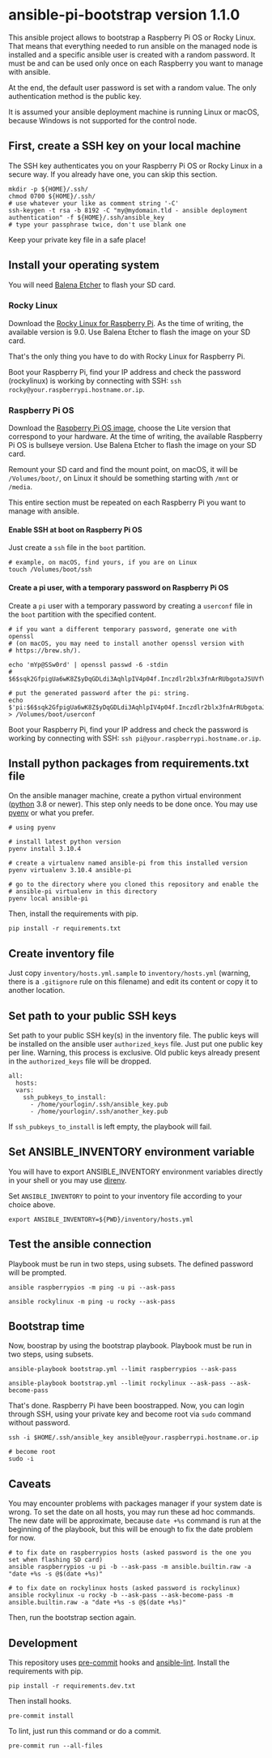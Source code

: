 # ansible-pi-bootstrap version 1.1.0

This ansible project allows to bootstrap a Raspberry Pi OS or Rocky Linux. That
means that everything needed to run ansible on the managed node is installed
and a specific ansible user is created with a random password. It must be and
can be used only once on each Raspberry you want to manage with ansible.

At the end, the default user password is set with a random value. The only
authentication method is the public key.

It is assumed your ansible deployment machine is running Linux or macOS,
because Windows is not supported for the control node.

## First, create a SSH key on your local machine

The SSH key authenticates you on your Raspberry Pi OS or Rocky Linux in a
secure way. If you already have one, you can skip this section.

    mkdir -p ${HOME}/.ssh/
    chmod 0700 ${HOME}/.ssh/
    # use whatever your like as comment string '-C'
    ssh-keygen -t rsa -b 8192 -C "my@mydomain.tld - ansible deployment authentication" -f ${HOME}/.ssh/ansible_key
    # type your passphrase twice, don't use blank one

Keep your private key file in a safe place!

## Install your operating system

You will need [Balena Etcher](https://www.balena.io/etcher/) to flash your SD card.

### Rocky Linux

Download the [Rocky Linux for Raspberry
Pi](https://rockylinux.org/alternative-images). As the time of writing, the
available version is 9.0. Use Balena Etcher to flash the image on your SD card.

That's the only thing you have to do with Rocky Linux for Raspberry Pi.

Boot your Raspberry Pi, find your IP address and check the password
(rockylinux) is working by connecting with SSH: `ssh
rocky@your.raspberrypi.hostname.or.ip`.

### Raspberry Pi OS

Download the [Raspberry Pi OS
image](https://www.raspberrypi.com/software/operating-systems/), choose the
Lite version that correspond to your hardware. At the time of writing, the
available Raspberry Pi OS is bullseye version. Use Balena Etcher to flash the
image on your SD card.

Remount your SD card and find the mount point, on macOS, it will be
`/Volumes/boot/`, on Linux it should be something starting with `/mnt` or
`/media`.

This entire section must be repeated on each Raspberry Pi you want to manage
with ansible.

#### Enable SSH at boot on Raspberry Pi OS

Just create a `ssh` file in the `boot` partition.

    # example, on macOS, find yours, if you are on Linux
    touch /Volumes/boot/ssh

#### Create a pi user, with a temporary password on Raspberry Pi OS

Create a `pi` user with a temporary password by creating a `userconf` file in
the `boot` partition with the specified content.

    # if you want a different temporary password, generate one with openssl
    # (on macOS, you may need to install another openssl version with
    # https://brew.sh/).

    echo 'mYp@SSw0rd' | openssl passwd -6 -stdin
    # $6$sqk2GfpigUa6wK8Z$yDqGDLdi3AqhlpIV4p04f.Inczdlr2blx3fnArRUbgotaJSUVfVkhuJv0988hII8j/mk1IqvChPEukFHZtd4j.

    # put the generated password after the pi: string.
    echo $'pi:$6$sqk2GfpigUa6wK8Z$yDqGDLdi3AqhlpIV4p04f.Inczdlr2blx3fnArRUbgotaJSUVfVkhuJv0988hII8j/mk1IqvChPEukFHZtd4j.' > /Volumes/boot/userconf

Boot your Raspberry Pi, find your IP address and check the password is working
by connecting with SSH: `ssh pi@your.raspberrypi.hostname.or.ip`.

## Install python packages from requirements.txt file

On the ansible manager machine, create a python virtual environment
([python](https://www.python.org/downloads/) 3.8 or newer). This step only
needs to be done once. You may use [pyenv](https://github.com/pyenv/pyenv) or
what you prefer.

    # using pyenv

    # install latest python version
    pyenv install 3.10.4

    # create a virtualenv named ansible-pi from this installed version
    pyenv virtualenv 3.10.4 ansible-pi

    # go to the directory where you cloned this repository and enable the
    # ansible-pi virtualenv in this directory
    pyenv local ansible-pi

Then, install the requirements with pip.

    pip install -r requirements.txt

## Create inventory file

Just copy `inventory/hosts.yml.sample` to `inventory/hosts.yml` (warning, there
is a `.gitignore` rule on this filename) and edit its content or copy it to
another location.

## Set path to your public SSH keys

Set path to your public SSH key(s) in the inventory file. The public keys will
be installed on the ansible user `authorized_keys` file. Just put one public
key per line. Warning, this process is exclusive. Old public keys already
present in the `authorized_keys` file will be dropped.

    all:
      hosts:
      vars:
        ssh_pubkeys_to_install:
          - /home/yourlogin/.ssh/ansible_key.pub
          - /home/yourlogin/.ssh/another_key.pub

If `ssh_pubkeys_to_install` is left empty, the playbook will fail.

## Set ANSIBLE\_INVENTORY environment variable

You will have to export ANSIBLE\_INVENTORY environment variables directly in
your shell or you may use [direnv](https://github.com/direnv/direnv).

Set `ANSIBLE_INVENTORY` to point to your inventory file according to your
choice above.

    export ANSIBLE_INVENTORY=${PWD}/inventory/hosts.yml

## Test the ansible connection

Playbook must be run in two steps, using subsets. The defined password will be
prompted.

    ansible raspberrypios -m ping -u pi --ask-pass

    ansible rockylinux -m ping -u rocky --ask-pass

## Bootstrap time

Now, boostrap by using the bootstrap playbook. Playbook must be run in two
steps, using subsets.

    ansible-playbook bootstrap.yml --limit raspberrypios --ask-pass

    ansible-playbook bootstrap.yml --limit rockylinux --ask-pass --ask-become-pass

That's done. Raspberry Pi have been boostrapped. Now, you can login through
SSH, using your private key and become root via `sudo` command without
password.

    ssh -i $HOME/.ssh/ansible_key ansible@your.raspberrypi.hostname.or.ip

    # become root
    sudo -i

## Caveats

You may encounter problems with packages manager if your system date is wrong.
To set the date on all hosts, you may run these ad hoc commands. The new date
will be approximate, because `date +%s` command is run at the beginning of the
playbook, but this will be enough to fix the date problem for now.

    # to fix date on raspberrypios hosts (asked password is the one you set when flashing SD card)
    ansible raspberrypios -u pi -b --ask-pass -m ansible.builtin.raw -a "date +%s -s @$(date +%s)"

    # to fix date on rockylinux hosts (asked password is rockylinux)
    ansible rockylinux -u rocky -b --ask-pass --ask-become-pass -m ansible.builtin.raw -a "date +%s -s @$(date +%s)"

Then, run the bootstrap section again.

## Development

This repository uses [pre-commit](https://pre-commit.com/) hooks and
[ansible-lint](https://ansible-lint.readthedocs.io/). Install the requirements
with pip.

    pip install -r requirements.dev.txt

Then install hooks.

    pre-commit install

To lint, just run this command or do a commit.

    pre-commit run --all-files
